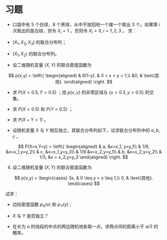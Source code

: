 # 习题

- 口袋中有 5 个白球，8 个黑球，从中不放回地一个接一个取出 3 个。如果第 i 次取出的是白球，则令 $X_i = 1$ ，否则令 $X_i = 0,i = 1,2,3$ 。
求：

- $(X_1,X_2,X_3)$ 的联合分布列；
- $(X_1,X_2)$ 的联合分布列。

- 设二维随机变量 $(X,Y)$ 的联合密度函数为

$$
p(x,y) = \left\{
\begin{aligned}
& 6(1-y), & 0 < x < y < 1,\\
&0, & \text{其他}.
\end{aligned}
\right.
$$

- 求 $P(X > 0.5,Y >0.5)$ ；找 $p(x,y)$ 的非零区域与 $\{x>0.5,y>0.5\}$ 的交集。
- 求 $P(X < 0.5)$ 和 $P(Y < 0.5)$ ；
- 求 $P(X + Y < 1)$ 。

- 设随机变量 $X$ 与 $Y$ 相互独立，其联合分布列如下，试求联合分布列中的 $a,b,c$ 。

$$
P(X=x,Y=y) = \left\{
\begin{aligned}
& a, &x=x_1, y=y_1\\
& 1/9, &x=x_1,y=y_2\\
& c, &x=x_1,y=y_3\\
& 1/9 &x=x_2,y=y_1\\
& b, &x=x_2,y=y_2\\
& 1/3, &x = x_2,y=y_3
\end{aligned}
\right.
$$

4. 设二维随机变量 $(X,Y)$ 的联合密度函数为

$$
p(x,y) =
\begin{cases}
3x, & 0 \leq y < x \leq 1,\\
0, & \text{其他}.
\end{cases}
$$

试求：

- 边际密度函数 $p_X(x)$ 和 $p_Y(y)$ ;
- $X$ 与 $Y$ 是否独立？

- 在长为 $a$ 的线段的中点的两边随机地各取一点，求两点间的距离小于 $a/3$ 的概率。